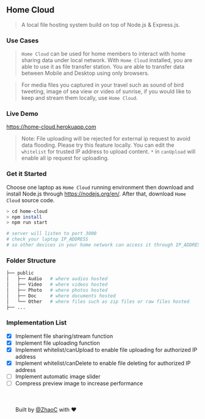 ## Home Cloud
> A local file hosting system build on top of Node.js &amp; Express.js.

### Use Cases
> `Home Cloud` can be used for home members to interact with home sharing data under local network. With `Home Cloud` installed, you are able to use it as file transfer station. You are able to transfer data between Mobile and Desktop using only browsers.

> For media files you captured in your travel such as sound of bird tweeting, image of sea view or video of sunrise, if you would like to keep and stream them locally, use `Home Cloud`.

### Live Demo
https://home-cloud.herokuapp.com
> Note: File uploading will be rejected for external ip request to avoid data flooding. Please try this feature locally. You can edit the `whitelist` for trusted IP address to upload content. `*` in `canUpload` will enable all ip request for uploading.

### Get it Started
Choose one laptop as `Home Cloud` running environment then download and install Node.js through https://nodejs.org/en/. After that, download `Home Cloud` source code.

```sh
> cd home-cloud
> npm install
> npm run start

# server will listen to port 3000
# check your laptop IP_ADDRESS 
# so other devices in your home network can access it through IP_ADDRESS:3000
```

### Folder Structure
```bash
├── public
│   ├── Audio   # where audios hosted
│   ├── Video   # where videos hosted 
│   ├── Photo   # where photos hosted
│   ├── Doc     # where documents hosted
│   └── Other   # where files such as zip files or raw files hosted
├── ...
```

### Implementation List
- [x] Implement file sharing/stream function 
- [x] Implement file uploading function
- [x] Implement whitelist/canUpload to enable file uploading for authorized IP address
- [x] Implement whitelist/canDelete to enable file deleting for authorized IP address
- [ ] Implement automatic image slider
- [ ] Compress preview image to increase performance
<br/><br/><br/><br/>
Built by [@ZhaoC](https://github.com/ZhaoC) with :heart:
